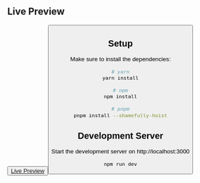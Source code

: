 ## Live Preview

<button><a href="https://vuetify3-nuxt3-shop.vercel.app/" target="_blank">Live Preview</a><button>

## Setup

Make sure to install the dependencies:

```bash
# yarn
yarn install

# npm
npm install

# pnpm
pnpm install --shamefully-hoist
```

## Development Server

Start the development server on http://localhost:3000

```bash
npm run dev
```
